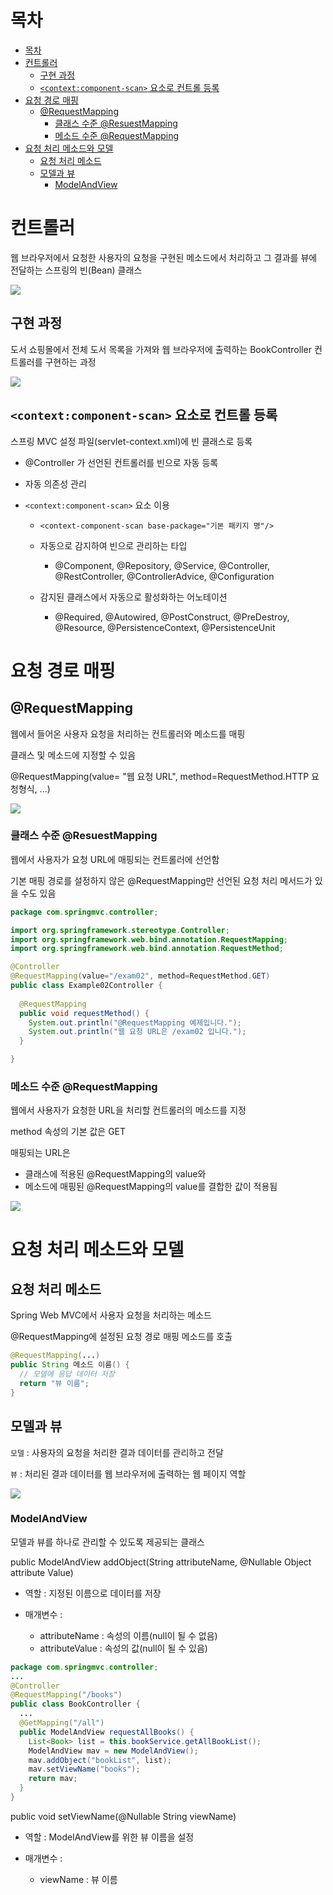 # 목차
- [목차](#목차)
- [컨트롤러](#컨트롤러)
  - [구현 과정](#구현-과정)
  - [`<context:component-scan>` 요소로 컨트롤 등록](#contextcomponent-scan-요소로-컨트롤-등록)
- [요청 경로 매핑](#요청-경로-매핑)
  - [@RequestMapping](#requestmapping)
    - [클래스 수준 @ResuestMapping](#클래스-수준-resuestmapping)
    - [메소드 수준 @RequestMapping](#메소드-수준-requestmapping)
- [요청 처리 메소드와 모델](#요청-처리-메소드와-모델)
  - [요청 처리 메소드](#요청-처리-메소드)
  - [모델과 뷰](#모델과-뷰)
    - [ModelAndView](#modelandview)

# 컨트롤러
웹 브라우저에서 요청한 사용자의 요청을 구현된 메소드에서 처리하고 그 결과를 뷰에 전달하는 스프링의 빈(Bean) 클래스

![](https://i.imgur.com/3f5kmQz.png)

## 구현 과정
도서 쇼핑몰에서 전체 도서 목록을 가져와 웹 브라우저에 출력하는 BookController 컨트롤러를 구현하는 과정

![](https://i.imgur.com/fXu4GIk.png)

## `<context:component-scan>` 요소로 컨트롤 등록
스프링 MVC 설정 파일(servlet-context.xml)에 빈 클래스로 등록
- @Controller 가 선언된 컨트롤러를 빈으로 자동 등록
- 자동 의존성 관리
- `<context:component-scan>` 요소 이용

  - `<context-component-scan base-package="기본 패키지 명"/>`

  - 자동으로 감지하여 빈으로 관리하는 타입
    - @Component, @Repository, @Service, @Controller, @RestController, @ControllerAdvice, @Configuration

  - 감지된 클래스에서 자동으로 활성화하는 어노테이션
    - @Required, @Autowired, @PostConstruct, @PreDestroy, @Resource, @PersistenceContext, @PersistenceUnit

# 요청 경로 매핑
## @RequestMapping
웹에서 들어온 사용자 요청을 처리하는 컨트롤러와 메소드를 매핑

클래스 및 메소드에 지정할 수 있음

@RequestMapping(value= "웹 요청 URL", method=RequestMethod.HTTP 요청형식, ...)

![](https://i.imgur.com/m7llett.png)

### 클래스 수준 @ResuestMapping
웹에서 사용자가 요청 URL에 매핑되는 컨트롤러에 선언함

기본 매핑 경로를 설정하지 않은 @RequestMapping만 선언된 요청 처리 메서드가 있을 수도 있음

```java
package com.springmvc.controller;

import org.springframework.stereotype.Controller;
import org.springframework.web.bind.annotation.RequestMapping;
import org.springframework.web.bind.annotation.RequestMethod;

@Controller
@RequestMapping(value="/exam02", method=RequestMethod.GET)
public class Example02Controller {
    
  @RequestMapping
  public void requestMethod() {
    System.out.println("@RequestMapping 예제입니다.");
    System.out.println("웹 요청 URL은 /exam02 입니다.");
  }

}
```

### 메소드 수준 @RequestMapping
웹에서 사용자가 요청한 URL을 처리할 컨트롤러의 메소드를 지정

method 속성의 기본 값은 GET

매핑되는 URL은
- 클래스에 적용된 @RequestMapping의 value와
- 메소드에 매핑된 @RequestMapping의 value를 결합한 값이 적용됨

![](https://i.imgur.com/u4a7cZX.png)

# 요청 처리 메소드와 모델
## 요청 처리 메소드
Spring Web MVC에서 사용자 요청을 처리하는 메소드

@RequestMapping에 설정된 요청 경로 매핑 메소드를 호출

```java
@RequestMapping(...)
public String 메소드 이름() {
  // 모델에 응답 데이터 저장
  return "뷰 이름";
}
```

## 모델과 뷰
`모델` : 사용자의 요청을 처리한 결과 데이터를 관리하고 전달

`뷰` : 처리된 결과 데이터를 웹 브라우저에 출력하는 웹 페이지 역할

![](https://i.imgur.com/lMqBNMo.png)

### ModelAndView
모델과 뷰를 하나로 관리할 수 있도록 제공되는 클래스

public ModelAndView addObject(String attributeName, @Nullable Object attribute Value)
- 역할 : 지정된 이름으로 데이터를 저장

- 매개변수 :
  - attributeName : 속성의 이름(null이 될 수 없음)
  - attributeValue : 속성의 값(null이 될 수 있음)

```java
package com.springmvc.controller;
...
@Controller
@RequestMapping("/books")
public class BookController {
  ...
  @GetMapping("/all")
  public ModelAndView requestAllBooks() {
    List<Book> list = this.bookService.getAllBookList();
    ModelAndView mav = new ModelAndView();
    mav.addObject("bookList", list);
    mav.setViewName("books");
    return mav;
  }
}
```

public void setViewName(@Nullable String viewName)
  - 역할 : ModelAndView를 위한 뷰 이름을 설정

  - 매개변수 :
    -  viewName : 뷰 이름